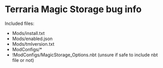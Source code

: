 # Terraria Magic Storage bug info

Included files:

 - Mods/install.txt
 - Mods/enabled.json
 - Mods/tmlversion.txt
 - ModConfigs/*
 - !ModConfigs/MagicStorage_Options.nbt (unsure if safe to include nbt file or not)
 
